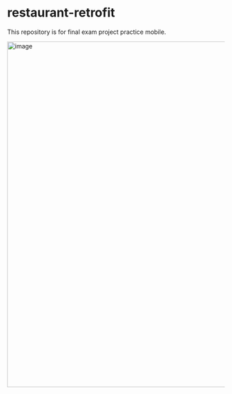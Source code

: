 # restaurant-retrofit
This repository is for final exam project practice mobile.

<img width="800" alt="image" src="https://user-images.githubusercontent.com/66152028/209655415-89507c90-3cc2-457a-b1cd-dcd9566c98b9.png">
